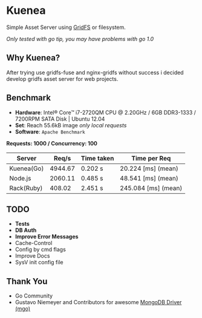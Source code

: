 # Kuenea

Simple Asset Server using [GridFS](http://docs.mongodb.org/manual/applications/gridfs/) or filesystem.

_Only tested with go tip, you may have problems with go 1.0_

## Why Kuenea?
After trying use gridfs-fuse and nginx-gridfs without success i decided develop gridfs asset server for web projects.

## Benchmark
* __Hardware__: Intel® Core™ i7-2720QM CPU @ 2.20GHz / 6GB DDR3-1333 / 7200RPM SATA Disk | Ubuntu 12.04
* __Set__: Reach 55.6kB image _only local requests_
* __Software__: `Apache Benchmark`

__Requests: 1000 / Concurrency: 100__

|Server      |Req/s     |Time taken  |Time per Req       |
|------------|----------|------------|-------------------|
|Kuenea(Go)  |4944.67   |0.202 s     |20.224 [ms] (mean) |
|Node.js     |2060.11   |0.485 s     |48.541 [ms] (mean) |
|Rack(Ruby)  |408.02    |2.451 s     |245.084 [ms] (mean)|


## TODO
* __Tests__
* __DB Auth__
* __Improve Error Messages__
* Cache-Control
* Config by cmd flags
* Improve Docs
* SysV init config file

## Thank You
* Go Community
* Gustavo Niemeyer and Contributors for awesome [MongoDB Driver (mgo)](http://labix.org/mgo)
